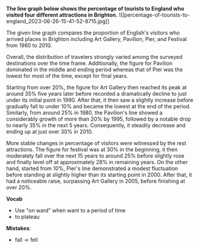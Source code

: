 **The line graph below shows the percentage of tourists to England who visited four different attractions in Brighton.**
![[percentage-of-tourists-to-england_2023-06-26-15-41-52-8715.jpg]]


The given line graph compares the proportion of English's visitors who arrived places in Brighton including Art Gallery, Pavilion, Pier, and Festival from 1980 to 2010.

Overall, the distribution of travelers strongly varied among the surveyed destinations over the time frame. Additionally, the figure for Pavilion dominated in the middle and ending period whereas that of Pier was the lowest for most of the time, except for final years.

Starting from over 20%, the figure for Art Gallery then reached its peak at around 35% five years later before recorded a dramatically decline to just under its initial point in 1990. After that, it then saw a slightly increase before gradually fall to under 10% and became the lowest at the end of the period. Similarly, from around 25% in 1980, the Pavilion's line showed a considerably growth of more than 20% by 1995, followed by a notable drop to nearly 35% in the next 5 years. Consequently, it steadily decrease and ending up at just over 30% in 2010.

More stable changes in percentage of visitors were witnessed by the rest attractions. The figure for festival was at 30% in the beginning, it then moderately fall over the next 15 years to around 25% before slightly rose and finally level off at approximately 28% in remaining years. On the other hand, started from 10%, Pier's line demonstrated a modest fluctuation before standing at slightly higher than its starting point in 2000. After that, it had a noticeable raise, surpassing Art Gallery in 2005, before finishing at over 20%.


**Vocab**
- Use "on ward" when want to a period of time 
- to plateau

**Mistakes**:
- fall -> fell